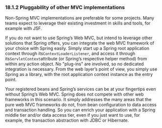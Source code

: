 ### 18.1.2 Pluggability of other MVC implementations

Non-Spring MVC implementations are preferable for some projects. Many teams expect to leverage their existing investment in skills and tools, for example with JSF.

If you do not want to use Spring’s Web MVC, but intend to leverage other solutions that Spring offers, you can integrate the web MVC framework of your choice with Spring easily. Simply start up a Spring root application context through its`ContextLoaderListener`, and access it through its`ServletContext`attribute \(or Spring’s respective helper method\) from within any action object. No "plug-ins" are involved, so no dedicated integration is necessary. From the web layer’s point of view, you simply use Spring as a library, with the root application context instance as the entry point.

Your registered beans and Spring’s services can be at your fingertips even without Spring’s Web MVC. Spring does not compete with other web frameworks in this scenario. It simply addresses the many areas that the pure web MVC frameworks do not, from bean configuration to data access and transaction handling. So you can enrich your application with a Spring middle tier and/or data access tier, even if you just want to use, for example, the transaction abstraction with JDBC or Hibernate.

